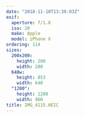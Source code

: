 ```yaml
---
date: "2018-11-10T13:38:03Z"
exif:
  aperture: f/1.8
  iso: 20
  make: Apple
  model: iPhone X
ordering: 114
sizes:
  200x200:
    height: 200
    width: 200
  640w:
    height: 853
    width: 640
  "1280":
    height: 1280
    width: 960
title: IMG_4115.HEIC
---
```

